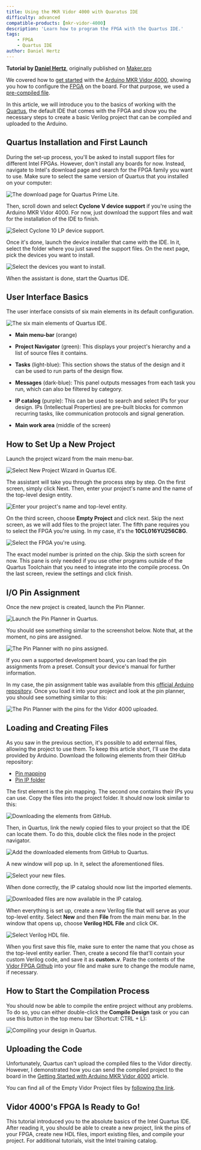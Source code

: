 ```yaml
---
title: Using the MKR Vidor 4000 with Quaratus IDE
difficulty: advanced
compatible-products: [mkr-vidor-4000]
description: 'Learn how to program the FPGA with the Quartus IDE.'
tags:
    - FPGA
    - Quartus IDE
author: Daniel Hertz
---
```


**Tutorial by [Daniel Hertz](https://www.nerdhut.de/)**, originally published on [Maker.pro](https://maker.pro/arduino/tutorial/how-to-program-the-arduino-mkr-vidor-4000s-fpga-with-intel-quartus-ide)

We covered how to [get started](/tutorials/mkr-vidor-4000/VidorGSVHDL) with the [Arduino MKR Vidor 4000](https://store.arduino.cc/arduino-vidor-4000), showing you how to configure the [FPGA](https://www.altera.com/content/dam/altera-www/global/en_US/pdfs/literature/hb/cyclone-10/c10lp-51001.pdf) on the board. For that purpose, we used a [pre-compiled file](https://content.arduino.cc/assets/SketchVidorFPGA.zip).

In this article, we will introduce you to the basics of working with the [Quartus](https://fpgasoftware.intel.com/18.1/?edition=lite&amp;platform=windows), the default IDE that comes with the FPGA and show you the necessary steps to create a basic Verilog project that can be compiled and uploaded to the Arduino.

## Quartus Installation and First Launch

During the set-up process, you'll be asked to install support files for different Intel FPGAs. However, don't install any boards for now. Instead, navigate to Intel's download page and search for the FPGA family you want to use. Make sure to select the same version of Quartus that you installed on your computer:

![The download page for Quartus Prime Lite.](./assets/InstallPage.png)

Then, scroll down and select **Cyclone V device support** if you're using the Arduino MKR Vidor 4000. For now, just download the support files and wait for the installation of the IDE to finish.

![Select Cyclone 10 LP device support.](./assets/SelectCyclone.png)

Once it's done, launch the device installer that came with the IDE. In it, select the folder where you just saved the support files. On the next page, pick the devices you want to install.

![Select the devices you want to install.](./assets/SelectDevices.png)

When the assistant is done, start the Quartus IDE.

## User Interface Basics

The user interface consists of six main elements in its default configuration.

![The six main elements of Quartus IDE.](./assets/USERInterface.png)

- **Main menu-bar** (orange)

- **Project Navigator** (green): This displays your project's hierarchy and a list of source files it contains.

- **Tasks** (light-blue): This section shows the status of the design and it can be used to run parts of the design flow.

- **Messages** (dark-blue): This panel outputs messages from each task you run, which can also be filtered by category.

- **IP catalog** (purple): This can be used to search and select IPs for your design. IPs (Intellectual Properties) are pre-built blocks for common recurring tasks, like communication protocols and signal generation.

- **Main work area** (middle of the screen)

## How to Set Up a New Project

Launch the project wizard from the main menu-bar.

![Select New Project Wizard in Quartus IDE.](./assets/NewProject.png)

The assistant will take you through the process step by step. On the first screen, simply click Next. Then, enter your project's name and the name of the top-level design entity.

![Enter your project's name and top-level entity.](./assets/ProjectName.png)

On the third screen, choose **Empty Project** and click next. Skip the next screen, as we will add files to the project later. The fifth pane requires you to select the FPGA you're using. In my case, it's the **10CL016YU256C8G**.

![Select the FPGA you're using.](./assets/SelectFPGA.png)

The exact model number is printed on the chip. Skip the sixth screen for now. This pane is only needed if you use other programs outside of the Quartus Toolchain that you need to integrate into the compile process. On the last screen, review the settings and click finish.

## I/O Pin Assignment

Once the new project is created, launch the Pin Planner.

![Launch the Pin Planner in Quartus.](./assets/PinPlanner.png)

You should see something similar to the screenshot below. Note that, at the moment, no pins are assigned.

![The Pin Planner with no pins assigned.](./assets/PinPlanner2.webp)

If you own a supported development board, you can load the pin assignments from a preset. Consult your device's manual for further information.

In my case, the pin assignment table was available from this [official Arduino repository](https://github.com/vidor-libraries/VidorFPGA/). Once you load it into your project and look at the pin planner, you should see something similar to this:

![The Pin Planner with the pins for the Vidor 4000 uploaded.](./assets/PinPlannerVidor.webp)


## Loading and Creating Files

As you saw in the previous section, it's possible to add external files, allowing the project to use them. To keep this article short, I'll use the data provided by Arduino. Download the following elements from their GitHub repository:

- [Pin mapping](https://github.com/vidor-libraries/VidorBitstream/tree/release/constraints/MKRVIDOR4000)
- [Pin IP folder](https://github.com/vidor-libraries/VidorFPGA/tree/master/ip)

The first element is the pin mapping. The second one contains their IPs you can use. Copy the files into the project folder. It should now look similar to this:

![Downloading the elements from GitHub.](./assets/DownloadGithub.png)

Then, in Quartus, link the newly copied files to your project so that the IDE can locate them. To do this, double click the files node in the project navigator.

![Add the downloaded elements from GitHub to Quartus.](./assets/FromGitToQUartus.png)

A new window will pop up. In it, select the aforementioned files.

![Select your new files.](./assets/SelectNewFiles.png)

When done correctly, the IP catalog should now list the imported elements.

![Downloaded files are now available in the IP catalog.](./assets/IntheIPCtalog.png)

When everything is set up, create a new Verilog file that will serve as your top-level entity. Select **New** and then **File** from the main menu bar. In the window that opens up, choose **Verilog HDL File** and click OK.

![Select Verilog HDL file.](./assets/SelectVHLD.png)

When you first save this file, make sure to enter the name that you chose as the top-level entity earlier. Then, create a second file that'll contain your custom Verilog code, and save it as **custom.v**. Paste the contents of the [Vidor FPGA Github](https://github.com/vidor-libraries/VidorFPGA/blob/master/projects/MKRVIDOR4000_template/MKRVIDOR4000_top.v) into your file and make sure to change the module name, if necessary.

## How to Start the Compilation Process

You should now be able to compile the entire project without any problems. To do so, you can either double-click the **Compile Design** task or you can use this button in the top menu bar (Shortcut: CTRL + L):

![Compiling your design in Quartus.](./assets/Compile.png)

## Uploading the Code

Unfortunately, Quartus can't upload the compiled files to the Vidor directly. However, I demonstrated how you can send the compiled project to the board in the [Getting Started with Arduino MKR Vidor 4000](/en/Tutorial/VidorGSVHDL) article.

You can find all of the Empty Vidor Project files by [following the link](https://content.arduino.cc/assets/EmptyVidorProject.zip).

## Vidor 4000's FPGA Is Ready to Go!

This tutorial introduced you to the absolute basics of the Intel Quartus IDE. After reading it, you should be able to create a new project, link the pins of your FPGA, create new HDL files, import existing files, and compile your project. For additional tutorials, visit the Intel training catalog.
